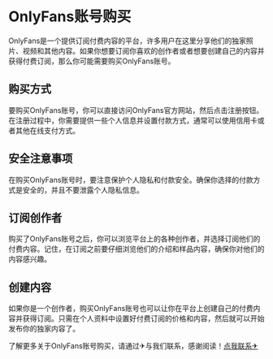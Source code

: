 # OnlyFans账号购买

OnlyFans是一个提供订阅付费内容的平台，许多用户在这里分享他们的独家照片、视频和其他内容。如果你想要订阅你喜欢的创作者或者想要创建自己的内容并获得付费订阅，那么你可能需要购买OnlyFans账号。

## 购买方式

要购买OnlyFans账号，你可以直接访问OnlyFans官方网站，然后点击注册按钮。在注册过程中，你需要提供一些个人信息并设置付款方式，通常可以使用信用卡或者其他在线支付方式。

## 安全注意事项

在购买OnlyFans账号时，要注意保护个人隐私和付款安全。确保你选择的付款方式是安全的，并且不要泄露个人隐私信息。

## 订阅创作者

购买了OnlyFans账号之后，你可以浏览平台上的各种创作者，并选择订阅他们的付费内容。记住，在订阅之前要仔细浏览他们的介绍和样品内容，确保你对他们的内容感兴趣。

## 创建内容

如果你是一个创作者，购买OnlyFans账号也可以让你在平台上创建自己的付费内容并获得订阅。只需在个人资料中设置好付费订阅的价格和内容，然后就可以开始发布你的独家内容了。

了解更多关于OnlyFans账号购买，请通过✈与我们联系，感谢阅读！[点我联系✈](https://www.G208.com)